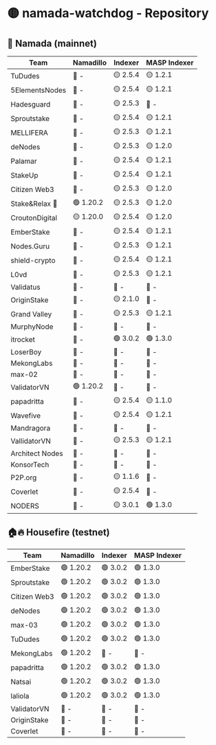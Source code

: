 # 🟡 namada-watchdog - Repository

## 🚀 Namada (mainnet)

| Team | Namadillo | Indexer | MASP Indexer |
|-|-|-|-|
| TuDudes | 🔴 - | 🟡 2.5.4 | 🟡 1.2.1 |
| 5ElementsNodes | 🔴 - | 🟡 2.5.4 | 🟡 1.2.1 |
| Hadesguard | 🔴 - | 🟡 2.5.3 | 🔴 - |
| Sproutstake | 🔴 - | 🟡 2.5.4 | 🟡 1.2.1 |
| MELLIFERA | 🔴 - | 🟡 2.5.3 | 🟡 1.2.1 |
| deNodes | 🔴 - | 🟡 2.5.3 | 🟡 1.2.0 |
| Palamar | 🔴 - | 🟡 2.5.4 | 🟡 1.2.1 |
| StakeUp | 🔴 - | 🟡 2.5.4 | 🟡 1.2.1 |
| Citizen Web3 | 🔴 - | 🟡 2.5.3 | 🟡 1.2.0 |
| Stake&Relax 🦥 | 🟢 1.20.2 | 🟡 2.5.3 | 🟡 1.2.0 |
| CroutonDigital | 🟡 1.20.0 | 🟡 2.5.4 | 🟡 1.2.0 |
| EmberStake | 🔴 - | 🟡 2.5.4 | 🟡 1.2.1 |
| Nodes.Guru | 🔴 - | 🟡 2.5.3 | 🟡 1.2.1 |
| shield-crypto | 🔴 - | 🟡 2.5.4 | 🟡 1.2.1 |
| L0vd | 🔴 - | 🟡 2.5.3 | 🟡 1.2.1 |
| Validatus | 🔴 - | 🔴 - | 🔴 - |
| OriginStake | 🔴 - | 🟡 2.1.0 | 🔴 - |
| Grand Valley | 🔴 - | 🟡 2.5.3 | 🟡 1.2.1 |
| MurphyNode | 🔴 - | 🔴 - | 🔴 - |
| itrocket | 🔴 - | 🟢 3.0.2 | 🟢 1.3.0 |
| LoserBoy | 🔴 - | 🔴 - | 🔴 - |
| MekongLabs | 🔴 - | 🔴 - | 🔴 - |
| max-02 | 🔴 - | 🔴 - | 🔴 - |
| ValidatorVN | 🟢 1.20.2 | 🔴 - | 🔴 - |
| papadritta | 🔴 - | 🟡 2.5.4 | 🟡 1.1.0 |
| Wavefive | 🔴 - | 🟡 2.5.4 | 🟡 1.2.1 |
| Mandragora | 🔴 - | 🔴 - | 🔴 - |
| VallidatorVN | 🔴 - | 🟡 2.5.3 | 🟡 1.2.1 |
| Architect Nodes | 🔴 - | 🔴 - | 🔴 - |
| KonsorTech | 🔴 - | 🔴 - | 🔴 - |
| P2P.org | 🔴 - | 🟡 1.1.6 | 🔴 - |
| Coverlet | 🔴 - | 🟡 2.5.4 | 🔴 - |
| NODERS | 🔴 - | 🟡 3.0.1 | 🟢 1.3.0 |

## 🏠🔥 Housefire (testnet)

| Team | Namadillo | Indexer | MASP Indexer |
|-|-|-|-|
| EmberStake | 🟢 1.20.2 | 🟢 3.0.2 | 🟢 1.3.0 |
| Sproutstake | 🟢 1.20.2 | 🟢 3.0.2 | 🟢 1.3.0 |
| Citizen Web3 | 🟢 1.20.2 | 🟢 3.0.2 | 🟢 1.3.0 |
| deNodes | 🟢 1.20.2 | 🟢 3.0.2 | 🟢 1.3.0 |
| max-03 | 🟢 1.20.2 | 🟢 3.0.2 | 🟢 1.3.0 |
| TuDudes | 🟢 1.20.2 | 🟢 3.0.2 | 🟢 1.3.0 |
| MekongLabs | 🟢 1.20.2 | 🔴 - | 🔴 - |
| papadritta | 🟢 1.20.2 | 🟢 3.0.2 | 🟢 1.3.0 |
| Natsai | 🟢 1.20.2 | 🟢 3.0.2 | 🟢 1.3.0 |
| laliola | 🟢 1.20.2 | 🟢 3.0.2 | 🟢 1.3.0 |
| ValidatorVN | 🔴 - | 🔴 - | 🔴 - |
| OriginStake | 🔴 - | 🔴 - | 🔴 - |
| Coverlet | 🔴 - | 🔴 - | 🔴 - |

